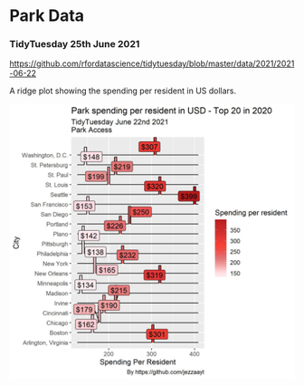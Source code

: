 # Park Data

### TidyTuesday 25th June 2021 
https://github.com/rfordatascience/tidytuesday/blob/master/data/2021/2021-06-22

A ridge plot showing the spending per resident in US dollars. 

![Parks spending in top 20 ranked parks in 2020](https://github.com/jezzaayt/TidyTuesdays/blob/main/2021/2021-06-22/parks.jpg)

